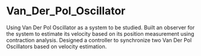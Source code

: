 # Van_Der_Pol_Oscillator

Using Van Der Pol Oscillator as a system to be studied.
Built an observer for the system to estimate its velocity based on its position measurement using contraction analysis.
Designed a controller to synchronize two Van Der Pol Oscillators based on velocity estimation.
